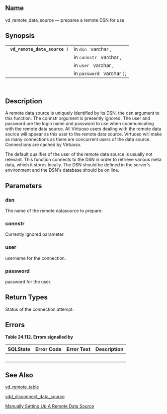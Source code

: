 <div>

<div>

</div>

<div>

## Name

vd_remote_data_source — prepares a remote DSN for use

</div>

<div>

## Synopsis

<div>

|                                    |                             |
|------------------------------------|-----------------------------|
| ` `**`vd_remote_data_source`**` (` | in `dsn ` varchar ,         |
|                                    | in `connstr ` varchar ,     |
|                                    | in `user ` varchar ,        |
|                                    | in `password ` varchar `)`; |

<div>

 

</div>

</div>

</div>

<div>

## Description

A remote data source is uniquely identified by its DSN, the dsn argument
to this function. The connstr argument is presently ignored. The user
and password are the login name and password to use when communicating
with the remote data source. All Virtuoso users dealing with the remote
data source will appear as this user to the remote data source. Virtuoso
will make as many connections as there are concurrent users of the data
source. Connections are cached by Virtuoso.

The default qualifier of the user of the remote data source is usually
not relevant. This function connects to the DSN in order to retrieve
various meta data, which it stores locally. The DSN should be defined in
the server's environment and the DSN's database should be on line.

</div>

<div>

## Parameters

<div>

### dsn

The name of the remote datasource to prepare.

</div>

<div>

### connstr

Currently ignored parameter.

</div>

<div>

### user

username for the connection.

</div>

<div>

### password

password for the user.

</div>

</div>

<div>

## Return Types

Status of the connection attempt.

</div>

<div>

## Errors

<div>

**Table 24.112. Errors signalled by**

<div>

| SQLState                        | Error Code                      | Error Text                      | Description |
|---------------------------------|---------------------------------|---------------------------------|-------------|
| <span class="errorcode"></span> | <span class="errorcode"></span> | <span class="errortext"></span> |             |

</div>

</div>

  

</div>

<div>

## See Also

<a href="fn_vd_remote_table.html" class="link"
title="vd_remote_table">vd_remote_table</a>

<a href="fn_vdd_disconnect_data_source.html" class="link"
title="vdd_disconnect_data_source">vdd_disconnect_data_source</a>

<a href="ch-server.html#mansetrds" class="link"
title="Manually Setting Up A Remote Data Source">Manually Setting Up A
Remote Data Source</a>

</div>

</div>
